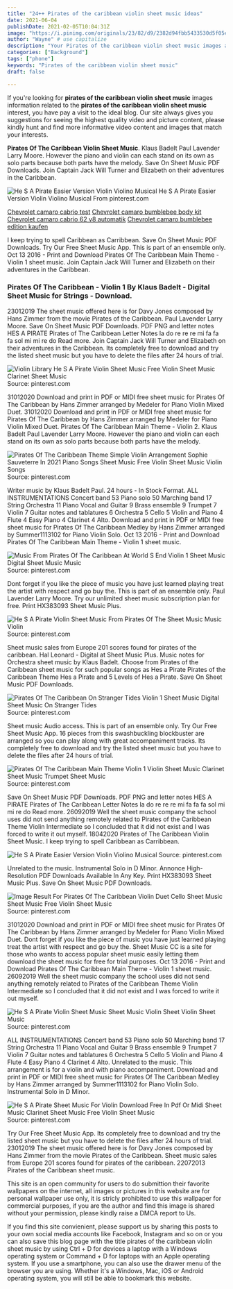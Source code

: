 ```yaml
---
title: "24++ Pirates of the caribbean violin sheet music ideas"
date: 2021-06-04
publishDate: 2021-02-05T10:04:31Z
image: "https://i.pinimg.com/originals/23/82/d9/2382d94fbb5433530d5f05eaeb92e851.png"
author: "Wayne" # use capitalize
description: "Your Pirates of the caribbean violin sheet music images are available in this site. Pirates of the caribbean violin sheet music are a topic that is being searched for and liked by netizens today. You can Download the Pirates of the caribbean violin sheet music files here. Find and Download all free photos."
categories: ["Background"]
tags: ["phone"]
keywords: "Pirates of the caribbean violin sheet music"
draft: false

---
```


If you're looking for **pirates of the caribbean violin sheet music** images information related to the **pirates of the caribbean violin sheet music** interest, you have pay a visit to the ideal  blog.  Our site always  gives you  suggestions  for seeing  the highest  quality video and picture  content, please kindly hunt and find more informative video content and images  that match your interests.

**Pirates Of The Caribbean Violin Sheet Music**. Klaus Badelt Paul Lavender Larry Moore. However the piano and violin can each stand on its own as solo parts because both parts have the melody. Save On Sheet Music PDF Downloads. Join Captain Jack Will Turner and Elizabeth on their adventures in the Caribbean.

![He S A Pirate Easier Version Violin Violino Musical](https://i.pinimg.com/originals/81/5d/65/815d654f12ed0047e45984dbd2e76a4a.png "He S A Pirate Easier Version Violin Violino Musical")
He S A Pirate Easier Version Violin Violino Musical From pinterest.com

[Chevrolet camaro cabrio test](/chevrolet-camaro-cabrio-test/)
[Chevrolet camaro bumblebee body kit](/chevrolet-camaro-bumblebee-body-kit/)
[Chevrolet camaro cabrio 62 v8 automatik](/chevrolet-camaro-cabrio-62-v8-automatik/)
[Chevrolet camaro bumblebee edition kaufen](/chevrolet-camaro-bumblebee-edition-kaufen/)

I keep trying to spell Caribbean as Carribbean. Save On Sheet Music PDF Downloads. Try Our Free Sheet Music App. This is part of an ensemble only. Oct 13 2016 - Print and Download Pirates Of The Caribbean Main Theme - Violin 1 sheet music. Join Captain Jack Will Turner and Elizabeth on their adventures in the Caribbean.

### Pirates Of The Caribbean - Violin 1 By Klaus Badelt - Digital Sheet Music for Strings - Download.

23012019 The sheet music offered here is for Davy Jones composed by Hans Zimmer from the movie Pirates of the Caribbean. Paul Lavender Larry Moore. Save On Sheet Music PDF Downloads. PDF PNG and letter notes HES A PIRATE Pirates of The Caribbean Letter Notes la do re re re mi fa fa fa sol mi mi re do Read more. Join Captain Jack Will Turner and Elizabeth on their adventures in the Caribbean. Its completely free to download and try the listed sheet music but you have to delete the files after 24 hours of trial.


![Violin Library He S A Pirate Violin Sheet Music Free Violin Sheet Music Clarinet Sheet Music](https://i.pinimg.com/originals/72/a4/ec/72a4ec60caa75eb9f045c09a8cab5e1d.png "Violin Library He S A Pirate Violin Sheet Music Free Violin Sheet Music Clarinet Sheet Music")
Source: pinterest.com

31012020 Download and print in PDF or MIDI free sheet music for Pirates Of The Caribbean by Hans Zimmer arranged by Medeler for Piano Violin Mixed Duet. 31012020 Download and print in PDF or MIDI free sheet music for Pirates Of The Caribbean by Hans Zimmer arranged by Medeler for Piano Violin Mixed Duet. Pirates Of The Caribbean Main Theme - Violin 2. Klaus Badelt Paul Lavender Larry Moore. However the piano and violin can each stand on its own as solo parts because both parts have the melody.

![Pirates Of The Caribbean Theme Simple Violin Arrangement Sophie Sauveterre In 2021 Piano Songs Sheet Music Free Violin Sheet Music Violin Songs](https://i.pinimg.com/originals/22/e3/32/22e33207e99173ef32319bb323a541ae.png "Pirates Of The Caribbean Theme Simple Violin Arrangement Sophie Sauveterre In 2021 Piano Songs Sheet Music Free Violin Sheet Music Violin Songs")
Source: pinterest.com

Writer music by Klaus Badelt Paul. 24 hours - In Stock Format. ALL INSTRUMENTATIONS Concert band 53 Piano solo 50 Marching band 17 String Orchestra 11 Piano Vocal and Guitar 9 Brass ensemble 9 Trumpet 7 Violin 7 Guitar notes and tablatures 6 Orchestra 5 Cello 5 Violin and Piano 4 Flute 4 Easy Piano 4 Clarinet 4 Alto. Download and print in PDF or MIDI free sheet music for Pirates Of The Caribbean Medley by Hans Zimmer arranged by Summer1113102 for Piano Violin Solo. Oct 13 2016 - Print and Download Pirates Of The Caribbean Main Theme - Violin 1 sheet music.

![Music From Pirates Of The Caribbean At World S End Violin 1 Sheet Music Digital Sheet Music Music](https://i.pinimg.com/originals/2c/3c/18/2c3c18aaea4b2840410546779b8edf02.jpg "Music From Pirates Of The Caribbean At World S End Violin 1 Sheet Music Digital Sheet Music Music")
Source: pinterest.com

Dont forget if you like the piece of music you have just learned playing treat the artist with respect and go buy the. This is part of an ensemble only. Paul Lavender Larry Moore. Try our unlimited sheet music subscription plan for free. Print HX383093 Sheet Music Plus.

![He S A Pirate Violin Sheet Music From Pirates Of The Sheet Music Music Violin](https://i.pinimg.com/originals/b6/24/03/b6240321d4627a792b06aeada757e8ab.gif "He S A Pirate Violin Sheet Music From Pirates Of The Sheet Music Music Violin")
Source: pinterest.com

Sheet music sales from Europe 201 scores found for pirates of the caribbean. Hal Leonard - Digital at Sheet Music Plus. Music notes for Orchestra sheet music by Klaus Badelt. Choose from Pirates of the Caribbean sheet music for such popular songs as Hes a Pirate Pirates of the Caribbean Theme Hes a Pirate and 5 Levels of Hes a Pirate. Save On Sheet Music PDF Downloads.

![Pirates Of The Caribbean On Stranger Tides Violin 1 Sheet Music Digital Sheet Music On Stranger Tides](https://i.pinimg.com/originals/69/32/c4/6932c40f4c805dbe75aa5c9a194520b6.jpg "Pirates Of The Caribbean On Stranger Tides Violin 1 Sheet Music Digital Sheet Music On Stranger Tides")
Source: pinterest.com

Sheet music Audio access. This is part of an ensemble only. Try Our Free Sheet Music App. 16 pieces from this swashbuckling blockbuster are arranged so you can play along with great accompaniment tracks. Its completely free to download and try the listed sheet music but you have to delete the files after 24 hours of trial.

![Pirates Of The Caribbean Main Theme Violin 1 Violin Sheet Music Clarinet Sheet Music Trumpet Sheet Music](https://i.pinimg.com/originals/eb/d9/44/ebd9447fb1d9d636b0ddc7d5f0e75d43.jpg "Pirates Of The Caribbean Main Theme Violin 1 Violin Sheet Music Clarinet Sheet Music Trumpet Sheet Music")
Source: pinterest.com

Save On Sheet Music PDF Downloads. PDF PNG and letter notes HES A PIRATE Pirates of The Caribbean Letter Notes la do re re re mi fa fa fa sol mi mi re do Read more. 26092019 Well the sheet music company the school uses did not send anything remotely related to Pirates of the Caribbean Theme Violin Intermediate so I concluded that it did not exist and I was forced to write it out myself. 18042020 Pirates of The Caribbean Violin Sheet Music. I keep trying to spell Caribbean as Carribbean.

![He S A Pirate Easier Version Violin Violino Musical](https://i.pinimg.com/originals/81/5d/65/815d654f12ed0047e45984dbd2e76a4a.png "He S A Pirate Easier Version Violin Violino Musical")
Source: pinterest.com

Unrelated to the music. Instrumental Solo in D Minor. Annonce High-Resolution PDF Downloads Available In Any Key. Print HX383093 Sheet Music Plus. Save On Sheet Music PDF Downloads.

![Image Result For Pirates Of The Caribbean Violin Duet Cello Sheet Music Sheet Music Free Violin Sheet Music](https://i.pinimg.com/originals/29/9c/59/299c59b33a774945ad6a5bfe7f6cada1.png "Image Result For Pirates Of The Caribbean Violin Duet Cello Sheet Music Sheet Music Free Violin Sheet Music")
Source: pinterest.com

31012020 Download and print in PDF or MIDI free sheet music for Pirates Of The Caribbean by Hans Zimmer arranged by Medeler for Piano Violin Mixed Duet. Dont forget if you like the piece of music you have just learned playing treat the artist with respect and go buy the. Sheet Music CC is a site for those who wants to access popular sheet music easily letting them download the sheet music for free for trial purposes. Oct 13 2016 - Print and Download Pirates Of The Caribbean Main Theme - Violin 1 sheet music. 26092019 Well the sheet music company the school uses did not send anything remotely related to Pirates of the Caribbean Theme Violin Intermediate so I concluded that it did not exist and I was forced to write it out myself.

![He S A Pirate Violin Sheet Music Sheet Music Violin Sheet Violin Sheet Music](https://i.pinimg.com/originals/be/cc/b6/beccb6ebcc6c6c53ebc0650e0297c981.jpg "He S A Pirate Violin Sheet Music Sheet Music Violin Sheet Violin Sheet Music")
Source: pinterest.com

ALL INSTRUMENTATIONS Concert band 53 Piano solo 50 Marching band 17 String Orchestra 11 Piano Vocal and Guitar 9 Brass ensemble 9 Trumpet 7 Violin 7 Guitar notes and tablatures 6 Orchestra 5 Cello 5 Violin and Piano 4 Flute 4 Easy Piano 4 Clarinet 4 Alto. Unrelated to the music. This arrangement is for a violin and with piano accompaniment. Download and print in PDF or MIDI free sheet music for Pirates Of The Caribbean Medley by Hans Zimmer arranged by Summer1113102 for Piano Violin Solo. Instrumental Solo in D Minor.

![He S A Pirate Sheet Music For Violin Download Free In Pdf Or Midi Sheet Music Clarinet Sheet Music Free Violin Sheet Music](https://i.pinimg.com/originals/23/82/d9/2382d94fbb5433530d5f05eaeb92e851.png "He S A Pirate Sheet Music For Violin Download Free In Pdf Or Midi Sheet Music Clarinet Sheet Music Free Violin Sheet Music")
Source: pinterest.com

Try Our Free Sheet Music App. Its completely free to download and try the listed sheet music but you have to delete the files after 24 hours of trial. 23012019 The sheet music offered here is for Davy Jones composed by Hans Zimmer from the movie Pirates of the Caribbean. Sheet music sales from Europe 201 scores found for pirates of the caribbean. 22072013 Pirates of the Caribbean sheet music.

This site is an open community for users to do submittion their favorite wallpapers on the internet, all images or pictures in this website are for personal wallpaper use only, it is stricly prohibited to use this wallpaper for commercial purposes, if you are the author and find this image is shared without your permission, please kindly raise a DMCA report to Us.

If you find this site convienient, please support us by sharing this posts to your own social media accounts like Facebook, Instagram and so on or you can also save this blog page with the title pirates of the caribbean violin sheet music by using Ctrl + D for devices a laptop with a Windows operating system or Command + D for laptops with an Apple operating system. If you use a smartphone, you can also use the drawer menu of the browser you are using. Whether it's a Windows, Mac, iOS or Android operating system, you will still be able to bookmark this website.
